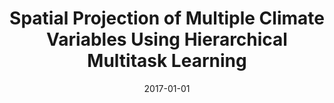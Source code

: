 ---
title: "Spatial Projection of Multiple Climate Variables Using Hierarchical Multitask Learning"
collection: publications
permalink: /publication/2017-01-01-paper-hmtl-aaai17
excerpt: 'This paper proposes a new Hierarchical Multitask Learning framework for the joint prediction of multiple climate variables. Each task in this multitask learning set up is actually another multitask learning problem.'
date: 2017-01-01
venue: 'AAAI'
paperurl: 'http://www.aaai.org/ocs/index.php/AAAI/AAAI17/paper/download/15018/14060'
citation: 'AR Gonçalves, A Banerjee, FJ Von Zuben (2017). &quot;Spatial Projection of Multiple Climate Variables Using Hierarchical Multitask Learning.&quot; <i>AAAI&apos;17</i>'
---